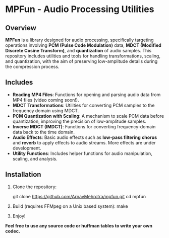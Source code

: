 # MPFun - Audio Processing Utilities

## Overview

**MPFun** is a library designed for audio processing, specifically targeting operations involving **PCM (Pulse Code Modulation)** data, **MDCT (Modified Discrete Cosine Transform)**, and **quantization** of audio samples. This repository includes utilities and tools for handling transformations, scaling, and quantization, with the aim of preserving low-amplitude details during the compression process.

## Includes

- **Reading MP4 Files**: Functions for opening and parsing audio data from MP4 files (video coming soon!).
- **MDCT Transformations**: Utilities for converting PCM samples to the frequency domain using MDCT.
- **PCM Quantization with Scaling**: A mechanism to scale PCM data before quantization, improving the precision of low-amplitude samples.
- **Inverse MDCT (IMDCT)**: Functions for converting frequency-domain data back to the time domain.
- **Audio Effects**: Basic audio effects such as **low-pass filtering** **chorus** and **reverb** to apply effects to audio streams. More effects are under development.
- **Utility Functions**: Includes helper functions for audio manipulation, scaling, and analysis.

## Installation

1. Clone the repository:

   git clone https://github.com/ArnavMehrotra/mpfun.git
   cd mpfun

2. Build (requires FFMpeg on a Unix based system):
    make

3. Enjoy!

**Feel free to use any source code or huffman tables to write your own codec.**